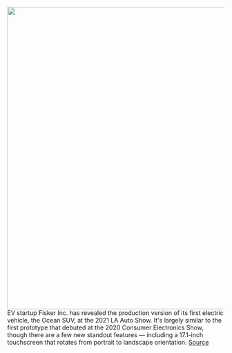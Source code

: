 <img src='' width='700px' /><br/>
EV startup Fisker Inc. has revealed the production version of its first electric vehicle, the Ocean SUV, at the 2021 LA Auto Show. It's largely similar to the first prototype that debuted at the 2020 Consumer Electronics Show, though there are a few new standout features — including a 17.1-inch touchscreen that rotates from portrait to landscape orientation.
<a href='https://www.theverge.com/2021/11/17/22787670/fiskers-electric-ocean-suv-rotating-touchscreen-la-auto-show'> Source <a/>